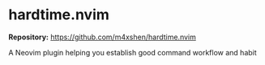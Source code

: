 # hardtime.nvim

**Repository:** <https://github.com/m4xshen/hardtime.nvim>

A Neovim plugin helping you establish good command workflow and habit

